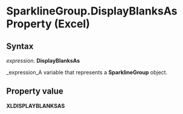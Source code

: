 
# SparklineGroup.DisplayBlanksAs Property (Excel)

## Syntax

 _expression_. **DisplayBlanksAs**

 _expression_A variable that represents a  **SparklineGroup** object.


## Property value

 **XLDISPLAYBLANKSAS**

